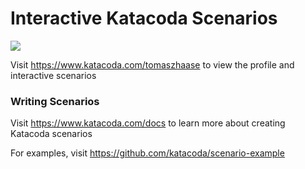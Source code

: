# Interactive Katacoda Scenarios

[![](http://shields.katacoda.com/katacoda/tomaszhaase/count.svg)](https://www.katacoda.com/tomaszhaase "Get your profile on Katacoda.com")

Visit https://www.katacoda.com/tomaszhaase to view the profile and interactive scenarios

### Writing Scenarios
Visit https://www.katacoda.com/docs to learn more about creating Katacoda scenarios

For examples, visit https://github.com/katacoda/scenario-example
